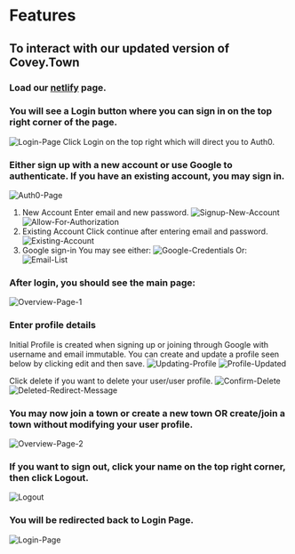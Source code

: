 # Features

## To interact with our updated version of Covey.Town

### Load our [netlify](https://xenodochial-nightingale-f7c426.netlify.app/) page.

### You will see a Login button where you can sign in on the top right corner of the page.

![Login-Page](docs/login-page.png)
Click Login on the top right which will direct you to Auth0.

### Either sign up with a new account or use Google to authenticate. If you have an existing account, you may sign in.

![Auth0-Page](docs/auth0-page.png)

1. New Account
   Enter email and new password.
   ![Signup-New-Account](docs/signup-new-account.png)
   ![Allow-For-Authorization](docs/allow-for-authorization.png)
2. Existing Account
   Click continue after entering email and password.
   ![Existing-Account](docs/signup-new-account.png)
3. Google sign-in
   You may see either:
   ![Google-Credentials](docs/google-credentials.png)
   Or:
   ![Email-List](docs/email-list.jpg)

### After login, you should see the main page:

![Overview-Page-1](docs/overview-page-1.png)

### Enter profile details

Initial Profile is created when signing up or joining through Google with username and email immutable.
You can create and update a profile seen below by clicking edit and then save.
![Updating-Profile](docs/updating-profile.png)
![Profile-Updated](docs/profile-updated.png)

Click delete if you want to delete your user/user profile.
![Confirm-Delete](docs/confirm-delete.png)
![Deleted-Redirect-Message](docs/deleted-redirect-message.png)

### You may now join a town or create a new town OR create/join a town without modifying your user profile.

![Overview-Page-2](docs/overview-page-2.png)

### If you want to sign out, click your name on the top right corner, then click Logout.

![Logout](docs/logout.png)

### You will be redirected back to Login Page.

![Login-Page](docs/login-page.png)
